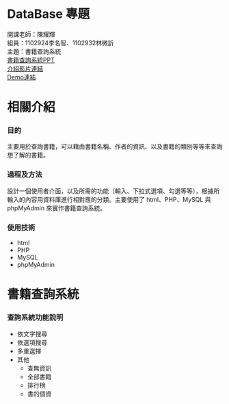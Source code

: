 # DataBase 專題
開課老師：陳耀輝  
組員：1102924李名智、1102932林微訢  
主題：書籍查詢系統  
[書籍查詢系統PPT](https://docs.google.com/presentation/d/17rw4zXuwMZ3z825EsJitIs_AbJaZOz9NIpoStJWNrIk/edit?usp=sharing)  
[介紹影片連結](https://www.youtube.com/watch?v=FvLEsStP4Y4)  
[Demo連結](https://youtu.be/2QJKLwctvL0)  
# 相關介紹
### 目的
主要用於查詢書籍，可以藉由書籍名稱、作者的資訊、以及書籍的類別等等來查詢想了解的書籍。  
### 過程及方法
設計一個使用者介面，以及所需的功能（輸入、下拉式選項、勾選等等），根據所輸入的內容用資料庫進行相對應的分類。主要使用了 html、PHP、MySQL 與 phpMyAdmin 來實作書籍查詢系統。  
### 使用技術
- html
- PHP
- MySQL
- phpMyAdmin
# 書籍查詢系統
### 查詢系統功能說明
- 依文字搜尋
- 依選項搜尋
- 多重選擇
- 其他
  - 查無資訊
  - 全部書籍
  - 排行榜
  - 書的個資
